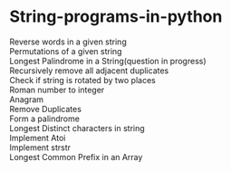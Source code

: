 # String-programs-in-python
Reverse words in a given string</br>
Permutations of a given string</br>
Longest Palindrome in a String(question in progress)</br>
Recursively remove all adjacent duplicates</br>
Check if string is rotated by two places</br>
Roman number to integer</br>
Anagram</br>
Remove Duplicates</br>
Form a palindrome</br>
Longest Distinct characters in string</br>
Implement Atoi</br>
Implement strstr</br>
Longest Common Prefix in an Array</br>
